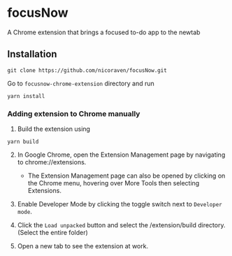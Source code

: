 # focusNow
A Chrome extension that brings a focused to-do app to the newtab


## Installation

```
git clone https://github.com/nicoraven/focusNow.git
```
Go to `focusnow-chrome-extension` directory and run

```
yarn install
```

### Adding extension to Chrome manually

1. Build the extension using
```
yarn build
```

2. In Google Chrome, open the Extension Management page by navigating to chrome://extensions.
	* The Extension Management page can also be opened by clicking on the Chrome menu, hovering over More Tools then selecting Extensions.

3. Enable Developer Mode by clicking the toggle switch next to `Developer mode`.

4. Click the `Load unpacked` button and select the /extension/build directory. (Select the entire folder)

5. Open a new tab to see the extension at work.
